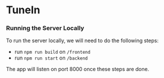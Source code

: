 # TuneIn

### Running the Server Locally
To run the server locally, we will need to do the following steps:
- run `npm run build` on `/frontend`
- run `npm run start` on `/backend`

The app will listen on port 8000 once these steps are done.